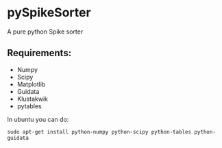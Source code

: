 pySpikeSorter
=============

A pure python Spike sorter

Requirements:
-------------
* Numpy
* Scipy
* Matplotlib
* Guidata
* Klustakwik
* pytables

In ubuntu you can do:
```
sudo apt-get install python-numpy python-scipy python-tables python-guidata
```
